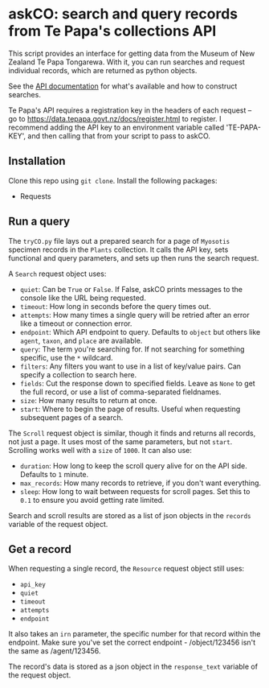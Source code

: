 # askCO: search and query records from Te Papa's collections API

This script provides an interface for getting data from the Museum of New Zealand Te Papa Tongarewa. With it, you can run searches and request individual records, which are returned as python objects.

See the [API documentation](https://data.tepapa.govt.nz/docs/) for what's available and how to construct searches.

Te Papa's API requires a registration key in the headers of each request – go to https://data.tepapa.govt.nz/docs/register.html to register. I recommend adding the API key to an environment variable called 'TE-PAPA-KEY', and then calling that from your script to pass to askCO.

## Installation
Clone this repo using `git clone`. Install the following packages:
- Requests

## Run a query
The `tryCO.py` file lays out a prepared search for a page of `Myosotis` specimen records in the `Plants` collection. It calls the API key, sets functional and query parameters, and sets up then runs the search request.

A `Search` request object uses:
- `quiet`: Can be `True` or `False`. If False, askCO prints messages to the console like the URL being requested.
- `timeout`: How long in seconds before the query times out.
- `attempts`: How many times a single query will be retried after an error like a timeout or connection error.
- `endpoint`: Which API endpoint to query. Defaults to `object` but others like `agent`, `taxon`, and `place` are available.
- `query`: The term you're searching for. If not searching for something specific, use the `*` wildcard.
- `filters`: Any filters you want to use in a list of key/value pairs. Can specify a collection to search here.
- `fields`: Cut the response down to specified fields. Leave as `None` to get the full record, or use a list of comma-separated fieldnames.
- `size`: How many results to return at once.
- `start`: Where to begin the page of results. Useful when requesting subsequent pages of a search.

The `Scroll` request object is similar, though it finds and returns all records, not just a page. It uses most of the same parameters, but not `start`. Scrolling works well with a `size` of `1000`. It can also use:
- `duration`: How long to keep the scroll query alive for on the API side. Defaults to `1` minute.
- `max_records`: How many records to retrieve, if you don't want everything.
- `sleep`: How long to wait between requests for scroll pages. Set this to `0.1` to ensure you avoid getting rate limited.

Search and scroll results are stored as a list of json objects in the `records` variable of the request object.

## Get a record
When requesting a single record, the `Resource` request object still uses:
- `api_key`
- `quiet`
- `timeout`
- `attempts`
- `endpoint`

It also takes an `irn` parameter, the specific number for that record within the endpoint. Make sure you've set the correct endpoint - /object/123456 isn't the same as /agent/123456.

The record's data is stored as a json object in the `response_text` variable of the request object.